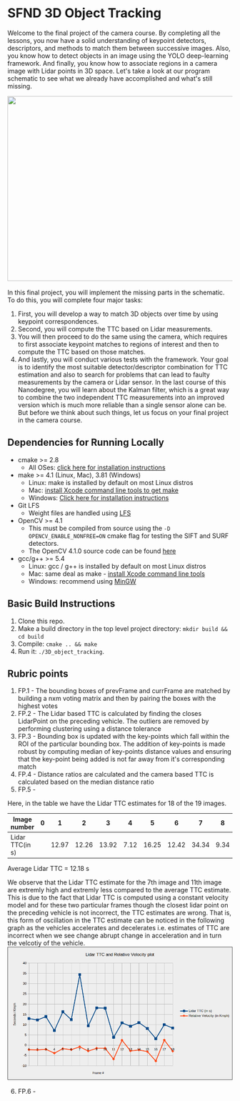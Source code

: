 # SFND 3D Object Tracking

Welcome to the final project of the camera course. By completing all the lessons, you now have a solid understanding of keypoint detectors, descriptors, and methods to match them between successive images. Also, you know how to detect objects in an image using the YOLO deep-learning framework. And finally, you know how to associate regions in a camera image with Lidar points in 3D space. Let's take a look at our program schematic to see what we already have accomplished and what's still missing.

<img src="images/course_code_structure.png" width="779" height="414" />

In this final project, you will implement the missing parts in the schematic. To do this, you will complete four major tasks: 
1. First, you will develop a way to match 3D objects over time by using keypoint correspondences. 
2. Second, you will compute the TTC based on Lidar measurements. 
3. You will then proceed to do the same using the camera, which requires to first associate keypoint matches to regions of interest and then to compute the TTC based on those matches. 
4. And lastly, you will conduct various tests with the framework. Your goal is to identify the most suitable detector/descriptor combination for TTC estimation and also to search for problems that can lead to faulty measurements by the camera or Lidar sensor. In the last course of this Nanodegree, you will learn about the Kalman filter, which is a great way to combine the two independent TTC measurements into an improved version which is much more reliable than a single sensor alone can be. But before we think about such things, let us focus on your final project in the camera course. 

## Dependencies for Running Locally
* cmake >= 2.8
  * All OSes: [click here for installation instructions](https://cmake.org/install/)
* make >= 4.1 (Linux, Mac), 3.81 (Windows)
  * Linux: make is installed by default on most Linux distros
  * Mac: [install Xcode command line tools to get make](https://developer.apple.com/xcode/features/)
  * Windows: [Click here for installation instructions](http://gnuwin32.sourceforge.net/packages/make.htm)
* Git LFS
  * Weight files are handled using [LFS](https://git-lfs.github.com/)
* OpenCV >= 4.1
  * This must be compiled from source using the `-D OPENCV_ENABLE_NONFREE=ON` cmake flag for testing the SIFT and SURF detectors.
  * The OpenCV 4.1.0 source code can be found [here](https://github.com/opencv/opencv/tree/4.1.0)
* gcc/g++ >= 5.4
  * Linux: gcc / g++ is installed by default on most Linux distros
  * Mac: same deal as make - [install Xcode command line tools](https://developer.apple.com/xcode/features/)
  * Windows: recommend using [MinGW](http://www.mingw.org/)

## Basic Build Instructions

1. Clone this repo.
2. Make a build directory in the top level project directory: `mkdir build && cd build`
3. Compile: `cmake .. && make`
4. Run it: `./3D_object_tracking`.

## Rubric points

1. FP.1 - The bounding boxes of prevFrame and currFrame are matched by building a nxm voting matrix and then by pairing the boxes with the highest votes
2. FP.2 - The Lidar based TTC is calculated by finding the closes LidarPoint on the preceding vehicle. The outliers are removed by performing clustering using a distance tolerance
3. FP.3 - Bounding box is updated with the key-points which fall within the ROI of the particular bounding box. The addition of key-points is made robust by computing median of key-points distance values and ensuring that the key-point being added is not far away from it's corresponding match
4. FP.4 - Distance ratios are calculated and the camera based TTC is calculated based on the median distance ratio
5. FP.5 - 

Here, in the table we have the Lidar TTC estimates for 18 of the 19 images.

| Image number   | 0 |   1   |   2   |   3   |   4  |   5   |   6   |   7   |   8  |   9   |   10  |  11  |   12  |  13  |   14  |  15  |  16  |  17  |  18  |
|----------------|:-:|:-----:|:-----:|:-----:|:----:|:-----:|:-----:|:-----:|:----:|:-----:|:-----:|:----:|:-----:|:----:|:-----:|:----:|:----:|:----:|:----:|
| Lidar TTC(in s)|   | 12.97 | 12.26 | 13.92 | 7.12 | 16.25 | 12.42 | 34.34 | 9.34 | 18.13 | 18.03 | 3.83 | 10.85 | 9.22 | 10.97 | 8.09 | 3.18 | 9.99 | 8.31 |

Average Lidar TTC = 12.18 s

We observe that the Lidar TTC estimate for the 7th image and 11th image are extremly high and extremly less compared to the average TTC estimate. This is due to the fact that Lidar TTC is computed using a constant velocity model and for these two particular frames though the closest lidar point on the preceding vehicle is not incorrect, the TTC estimates are wrong. That is, this form of oscillation in the TTC estimate can be noticed in the following graph as the vehicles accelerates and decelerates i.e. estimates of TTC are incorrect when we see change abrupt change in acceleration and in turn the velcotiy of the vehicle.
![](./lidar_ttc.png)

6. FP.6 - 